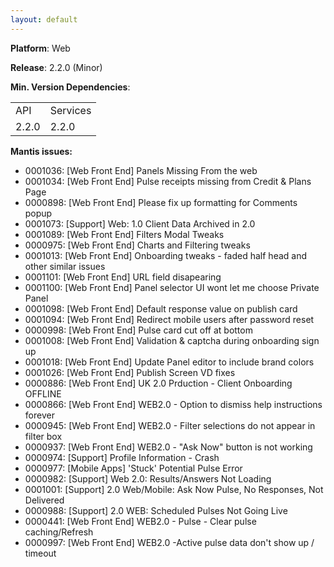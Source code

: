 ```yaml
---
layout: default
---
```


**Platform**: Web

**Release**: 2.2.0 (Minor)

**Min. Version Dependencies**:

<table>
  <tr>
    <td>API</td>
    <td>Services</td>
  </tr>
  <tr>
    <td>2.2.0</td>
    <td>2.2.0</td>
  </tr>
</table>

**Mantis issues:**
*   0001036: [Web Front End] Panels Missing From the web
*   0001034: [Web Front End] Pulse receipts missing from Credit & Plans Page
*   0000898: [Web Front End] Please fix up formatting for Comments popup
*   0001073: [Support] Web: 1.0 Client Data Archived in 2.0
*   0001089: [Web Front End] Filters Modal Tweaks
*   0000975: [Web Front End] Charts and Filtering tweaks
*   0001013: [Web Front End] Onboarding tweaks - faded half head and other similar issues
*   0001101: [Web Front End] URL field disapearing
*   0001100: [Web Front End] Panel selector UI wont let me choose Private Panel
*   0001098: [Web Front End] Default response value on publish card
*   0001094: [Web Front End] Redirect mobile users after password reset
*   0000998: [Web Front End] Pulse card cut off at bottom
*   0001008: [Web Front End] Validation & captcha during onboarding sign up
*   0001018: [Web Front End] Update Panel editor to include brand colors
*   0001026: [Web Front End] Publish Screen VD fixes
*   0000886: [Web Front End] UK 2.0 Prduction - Client Onboarding OFFLINE
*   0000866: [Web Front End] WEB2.0 - Option to dismiss help instructions forever
*   0000945: [Web Front End] WEB2.0 - Filter selections do not appear in filter box
*   0000937: [Web Front End] WEB2.0 - "Ask Now" button is not working
*   0000974: [Support] Profile Information - Crash
*   0000977: [Mobile Apps] 'Stuck' Potential Pulse Error
*   0000982: [Support] Web 2.0: Results/Answers Not Loading
*   0001001: [Support] 2.0 Web/Mobile: Ask Now Pulse, No Responses, Not Delivered
*   0000988: [Support] 2.0 WEB: Scheduled Pulses Not Going Live
*   0000441: [Web Front End] WEB2.0 - Pulse - Clear pulse caching/Refresh
*   0000997: [Web Front End] WEB2.0 -Active pulse data don't show up / timeout